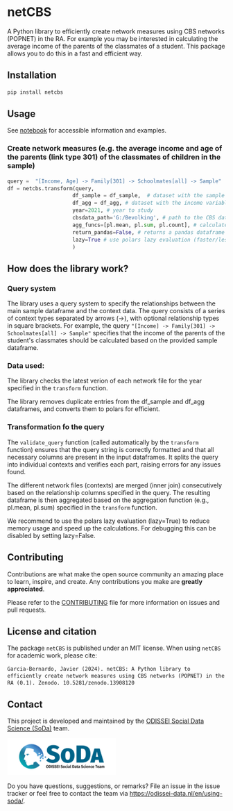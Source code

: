 # netCBS
A Python library to efficiently create network measures using CBS networks (POPNET) in the RA. For example you may be interested in calculating the average income of the parents of the classmates of a student. This package allows you to do this in a fast and efficient way.

## Installation

```bash
pip install netcbs
```

## Usage

See [notebook](tutorial_netCBS.ipynb) for accessible information and examples.


### Create network measures (e.g. the average income and age of the parents (link type 301) of the classmates of children in the sample)
```python
query =  "[Income, Age] -> Family[301] -> Schoolmates[all] -> Sample"
df = netcbs.transform(query, 
                     df_sample = df_sample,  # dataset with the sample to study
                     df_agg = df_agg, # dataset with the income variable
                     year=2021, # year to study
                     cbsdata_path='G:/Bevolking', # path to the CBS data
                     agg_funcs=[pl.mean, pl.sum, pl.count], # calculate the average
                     return_pandas=False, # returns a pandas dataframe instead of a polars dataframe
                     lazy=True # use polars lazy evaluation (faster/less memory usage)
                     )

```

## How does the library work?
### Query system
The library uses a query system to specify the relationships between the main sample dataframe and the context data. The query consists of a series of context types separated by arrows (->), with optional relationship types in square brackets. For example, the query `"[Income] -> Family[301] -> Schoolmates[all] -> Sample"` specifies that the income of the parents of the student's classmates should be calculated based on the provided sample dataframe.

### Data used:
The library checks the latest verion of each network file for the year specified in the `transform` function. 

The library removes duplicate entries from the df_sample and df_agg dataframes, and converts them to polars for efficient.

### Transformation fo the query
The `validate_query` function (called automatically by the `transform` function) ensures that the query string is correctly formatted and that all necessary columns are present in the input dataframes. It splits the query into individual contexts and verifies each part, raising errors for any issues found.

The different network files (contexts) are merged (inner join) consecutively based on the relationship columns specified in the query. The resulting dataframe is then aggregated based on the aggregation function (e.g., pl.mean, pl.sum) specified in the `transform` function.

We recommend to use the polars lazy evaluation (lazy=True) to reduce memory usage and speed up the calculations. For debugging this can be disabled by setting lazy=False.


## Contributing
Contributions are what make the open source community an amazing place to learn, inspire, and create. Any contributions you make are **greatly appreciated**.

Please refer to the [CONTRIBUTING](https://github.com/sodascience/netcbs/blob/main/CONTRIBUTING.md) file for more information on issues and pull requests.

## License and citation

The package `netCBS` is published under an MIT license. When using `netCBS` for academic work, please cite:
```
Garcia-Bernardo, Javier (2024). netCBS: A Python library to efficiently create network measures using CBS networks (POPNET) in the RA (0.1). Zenodo. 10.5281/zenodo.13908120
```

## Contact

This project is developed and maintained by the [ODISSEI Social Data
Science (SoDa)](https://odissei-data.nl/nl/soda/) team.

<img src="soda_logo.png" alt="SoDa logo" width="250px"/>

Do you have questions, suggestions, or remarks? File an issue in the issue
tracker or feel free to contact the team via
https://odissei-data.nl/en/using-soda/.

